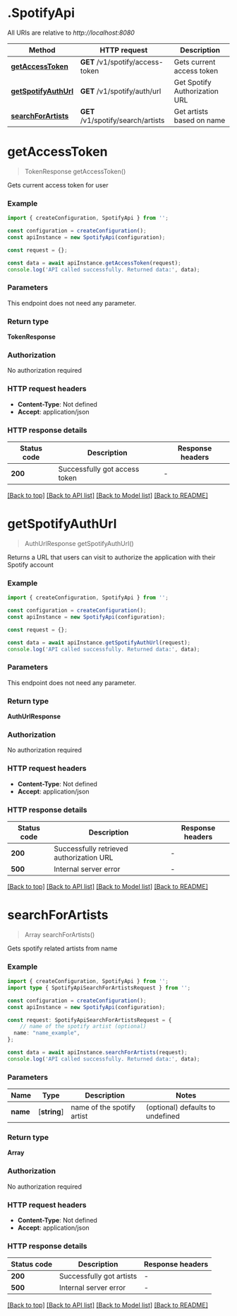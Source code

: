 # .SpotifyApi

All URIs are relative to *http://localhost:8080*

Method | HTTP request | Description
------------- | ------------- | -------------
[**getAccessToken**](SpotifyApi.md#getAccessToken) | **GET** /v1/spotify/access-token | Gets current access token
[**getSpotifyAuthUrl**](SpotifyApi.md#getSpotifyAuthUrl) | **GET** /v1/spotify/auth/url | Get Spotify Authorization URL
[**searchForArtists**](SpotifyApi.md#searchForArtists) | **GET** /v1/spotify/search/artists | Get artists based on name


# **getAccessToken**
> TokenResponse getAccessToken()

Gets current access token for user

### Example


```typescript
import { createConfiguration, SpotifyApi } from '';

const configuration = createConfiguration();
const apiInstance = new SpotifyApi(configuration);

const request = {};

const data = await apiInstance.getAccessToken(request);
console.log('API called successfully. Returned data:', data);
```


### Parameters
This endpoint does not need any parameter.


### Return type

**TokenResponse**

### Authorization

No authorization required

### HTTP request headers

 - **Content-Type**: Not defined
 - **Accept**: application/json


### HTTP response details
| Status code | Description | Response headers |
|-------------|-------------|------------------|
**200** | Successfully got access token |  -  |

[[Back to top]](#) [[Back to API list]](README.md#documentation-for-api-endpoints) [[Back to Model list]](README.md#documentation-for-models) [[Back to README]](README.md)

# **getSpotifyAuthUrl**
> AuthUrlResponse getSpotifyAuthUrl()

Returns a URL that users can visit to authorize the application with their Spotify account

### Example


```typescript
import { createConfiguration, SpotifyApi } from '';

const configuration = createConfiguration();
const apiInstance = new SpotifyApi(configuration);

const request = {};

const data = await apiInstance.getSpotifyAuthUrl(request);
console.log('API called successfully. Returned data:', data);
```


### Parameters
This endpoint does not need any parameter.


### Return type

**AuthUrlResponse**

### Authorization

No authorization required

### HTTP request headers

 - **Content-Type**: Not defined
 - **Accept**: application/json


### HTTP response details
| Status code | Description | Response headers |
|-------------|-------------|------------------|
**200** | Successfully retrieved authorization URL |  -  |
**500** | Internal server error |  -  |

[[Back to top]](#) [[Back to API list]](README.md#documentation-for-api-endpoints) [[Back to Model list]](README.md#documentation-for-models) [[Back to README]](README.md)

# **searchForArtists**
> Array<Artist> searchForArtists()

Gets spotify related artists from name

### Example


```typescript
import { createConfiguration, SpotifyApi } from '';
import type { SpotifyApiSearchForArtistsRequest } from '';

const configuration = createConfiguration();
const apiInstance = new SpotifyApi(configuration);

const request: SpotifyApiSearchForArtistsRequest = {
    // name of the spotify artist (optional)
  name: "name_example",
};

const data = await apiInstance.searchForArtists(request);
console.log('API called successfully. Returned data:', data);
```


### Parameters

Name | Type | Description  | Notes
------------- | ------------- | ------------- | -------------
 **name** | [**string**] | name of the spotify artist | (optional) defaults to undefined


### Return type

**Array<Artist>**

### Authorization

No authorization required

### HTTP request headers

 - **Content-Type**: Not defined
 - **Accept**: application/json


### HTTP response details
| Status code | Description | Response headers |
|-------------|-------------|------------------|
**200** | Successfully got artists |  -  |
**500** | Internal server error |  -  |

[[Back to top]](#) [[Back to API list]](README.md#documentation-for-api-endpoints) [[Back to Model list]](README.md#documentation-for-models) [[Back to README]](README.md)


